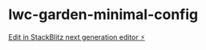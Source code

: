 # lwc-garden-minimal-config

[Edit in StackBlitz next generation editor ⚡️](https://stackblitz.com/~/github.com/TravisBenning/lwc-garden-minimal-config)